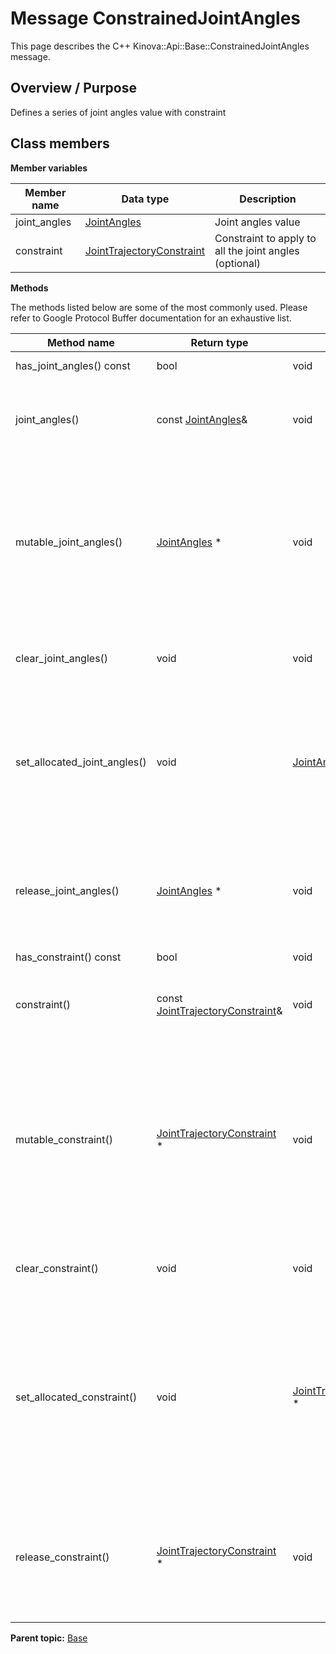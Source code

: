 # Message ConstrainedJointAngles

This page describes the C++ Kinova::Api::Base::ConstrainedJointAngles message.

## Overview / Purpose

Defines a series of joint angles value with constraint

## Class members

 **Member variables** 

|Member name|Data type|Description|
|-----------|---------|-----------|
|joint\_angles| [JointAngles](msg_Base_JointAngles.md#)|Joint angles value|
|constraint| [JointTrajectoryConstraint](msg_Base_JointTrajectoryConstraint.md#)|Constraint to apply to all the joint angles \(optional\)|

 **Methods** 

The methods listed below are some of the most commonly used. Please refer to Google Protocol Buffer documentation for an exhaustive list.

|Method name|Return type|Input type|Description|
|-----------|-----------|----------|-----------|
|has\_joint\_angles\(\) const|bool|void|Returns true if joint\_angles is set.|
|joint\_angles\(\)|const [JointAngles](msg_Base_JointAngles.md#)&|void|Returns the current value of joint\_angles. If joint\_angles is not set, returns a [JointAngles](msg_Base_JointAngles.md#) with none of its fields set \(possibly joint\_angles::default\_instance\(\)\).|
|mutable\_joint\_angles\(\)| [JointAngles](msg_Base_JointAngles.md#) \*|void|Returns a pointer to the mutable [JointAngles](msg_Base_JointAngles.md#) object that stores the field's value. If the field was not set prior to the call, then the returned [JointAngles](msg_Base_JointAngles.md#) will have none of its fields set \(i.e. it will be identical to a newly-allocated [JointAngles](msg_Base_JointAngles.md#)\). After calling this, has\_joint\_angles\(\) will return true and joint\_angles\(\) will return a reference to the same instance of [JointAngles](msg_Base_JointAngles.md#).|
|clear\_joint\_angles\(\)|void|void|Clears the value of the field. After calling this, has\_joint\_angles\(\) will return false and joint\_angles\(\) will return the default value.|
|set\_allocated\_joint\_angles\(\)|void| [JointAngles](msg_Base_JointAngles.md#) \*|Sets the [JointAngles](msg_Base_JointAngles.md#) object to the field and frees the previous field value if it exists. If the [JointAngles](msg_Base_JointAngles.md#) pointer is not NULL, the message takes ownership of the allocated [JointAngles](msg_Base_JointAngles.md#) object and has\_ [JointAngles](msg_Base_JointAngles.md#)\(\) will return true. Otherwise, if the joint\_angles is NULL, the behavior is the same as calling clear\_joint\_angles\(\).|
|release\_joint\_angles\(\)| [JointAngles](msg_Base_JointAngles.md#) \*|void|Releases the ownership of the field and returns the pointer of the [JointAngles](msg_Base_JointAngles.md#) object. After calling this, caller takes the ownership of the allocated [JointAngles](msg_Base_JointAngles.md#) object, has\_joint\_angles\(\) will return false, and joint\_angles\(\) will return the default value.|
|has\_constraint\(\) const|bool|void|Returns true if constraint is set.|
|constraint\(\)|const [JointTrajectoryConstraint](msg_Base_JointTrajectoryConstraint.md#)&|void|Returns the current value of constraint. If constraint is not set, returns a [JointTrajectoryConstraint](msg_Base_JointTrajectoryConstraint.md#) with none of its fields set \(possibly constraint::default\_instance\(\)\).|
|mutable\_constraint\(\)| [JointTrajectoryConstraint](msg_Base_JointTrajectoryConstraint.md#) \*|void|Returns a pointer to the mutable [JointTrajectoryConstraint](msg_Base_JointTrajectoryConstraint.md#) object that stores the field's value. If the field was not set prior to the call, then the returned [JointTrajectoryConstraint](msg_Base_JointTrajectoryConstraint.md#) will have none of its fields set \(i.e. it will be identical to a newly-allocated [JointTrajectoryConstraint](msg_Base_JointTrajectoryConstraint.md#)\). After calling this, has\_constraint\(\) will return true and constraint\(\) will return a reference to the same instance of [JointTrajectoryConstraint](msg_Base_JointTrajectoryConstraint.md#).|
|clear\_constraint\(\)|void|void|Clears the value of the field. After calling this, has\_constraint\(\) will return false and constraint\(\) will return the default value.|
|set\_allocated\_constraint\(\)|void| [JointTrajectoryConstraint](msg_Base_JointTrajectoryConstraint.md#) \*|Sets the [JointTrajectoryConstraint](msg_Base_JointTrajectoryConstraint.md#) object to the field and frees the previous field value if it exists. If the [JointTrajectoryConstraint](msg_Base_JointTrajectoryConstraint.md#) pointer is not NULL, the message takes ownership of the allocated [JointTrajectoryConstraint](msg_Base_JointTrajectoryConstraint.md#) object and has\_ [JointTrajectoryConstraint](msg_Base_JointTrajectoryConstraint.md#)\(\) will return true. Otherwise, if the constraint is NULL, the behavior is the same as calling clear\_constraint\(\).|
|release\_constraint\(\)| [JointTrajectoryConstraint](msg_Base_JointTrajectoryConstraint.md#) \*|void|Releases the ownership of the field and returns the pointer of the [JointTrajectoryConstraint](msg_Base_JointTrajectoryConstraint.md#) object. After calling this, caller takes the ownership of the allocated [JointTrajectoryConstraint](msg_Base_JointTrajectoryConstraint.md#) object, has\_constraint\(\) will return false, and constraint\(\) will return the default value.|

**Parent topic:** [Base](../references/summary_Base.md)

